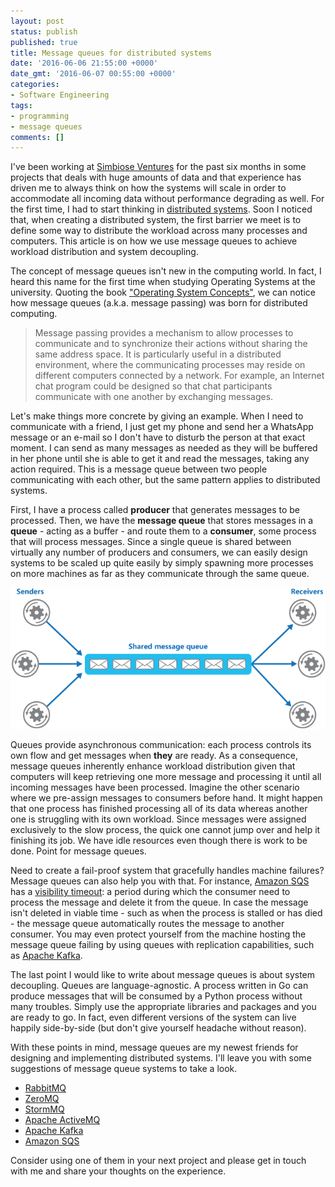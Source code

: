 ```yaml
---
layout: post
status: publish
published: true
title: Message queues for distributed systems
date: '2016-06-06 21:55:00 +0000'
date_gmt: '2016-06-07 00:55:00 +0000'
categories:
- Software Engineering
tags:
- programming
- message queues
comments: []
---
```


I've been working at [Simbiose Ventures](http://www.simbioseventures.com) for the past six months in some projects that deals with huge amounts of data and that experience has driven me to always think on how the systems will scale in order to accommodate all incoming data without performance degrading as well. For the first time, I had to start thinking in [distributed systems](https://en.wikipedia.org/wiki/Distributed_computing). Soon I noticed that, when creating a distributed system, the first barrier we meet is to define some way to distribute the workload across many processes and computers. This article is on how we use message queues to achieve workload distribution and system decoupling.

The concept of message queues isn't new in the computing world. In fact, I heard this name for the first time when studying Operating Systems at the university. Quoting the book ["Operating System Concepts"](http://www.amazon.com/Operating-System-Concepts-Abraham-Silberschatz/dp/0470128720), we can notice how message queues (a.k.a. message passing) was born for distributed computing.

> Message passing provides a mechanism to allow processes to communicate and to synchronize their actions without sharing the same address space. It is particularly useful in a distributed environment, where the communicating processes may reside on different computers connected by a network. For example, an Internet chat program could be designed so that chat participants communicate with one another by exchanging messages.

Let's make things more concrete by giving an example. When I need to communicate with a friend, I just get my phone and send her a WhatsApp message or an e-mail so I don't have to disturb the person at that exact moment. I can send as many messages as needed as they will be buffered in her phone until she is able to get it and read the messages, taking any action required. This is a message queue between two people communicating with each other, but the same pattern applies to distributed systems.

First, I have a process called **producer** that generates messages to be processed. Then, we have the **message queue** that stores messages in a **queue** - acting as a buffer - and route them to a **consumer**, some process that will process messages. Since a single queue is shared between virtually any number of producers and consumers, we can easily design systems to be scaled up quite easily by simply spawning more processes on more machines as far as they communicate through the same queue.

<center><img src="/assets/images/message_queue.png"></center>

Queues provide asynchronous communication: each process controls its own flow and get messages when **they** are ready. As a consequence, message queues inherently enhance workload distribution given that computers will keep retrieving one more message and processing it until all incoming messages have been processed. Imagine the other scenario where we pre-assign messages to consumers before hand. It might happen that one process has finished processing all of its data whereas another one is struggling with its own workload. Since messages were assigned exclusively to the slow process, the quick one cannot jump over and help it finishing its job. We have idle resources even though there is work to be done. Point for message queues.

Need to create a fail-proof system that gracefully handles machine failures? Message queues can also help you with that. For instance, [Amazon SQS](https://aws.amazon.com/sqs/) has a [visibility timeout](http://docs.aws.amazon.com/AWSSimpleQueueService/latest/SQSDeveloperGuide/AboutVT.html): a period during which the consumer need to process the message and delete it from the queue. In case the message isn't deleted in viable time - such as when the process is stalled or has died - the message queue automatically routes the message to another consumer. You may even protect yourself from the machine hosting the message queue failing by using queues with replication capabilities, such as [Apache Kafka](https://cwiki.apache.org/confluence/display/KAFKA/Kafka+Replication).

The last point I would like to write about message queues is about system decoupling. Queues are language-agnostic. A process written in Go can produce messages that will be consumed by a Python process without many troubles. Simply use the appropriate libraries and packages and you are ready to go. In fact, even different versions of the system can live happily side-by-side (but don't give yourself headache without reason).

With these points in mind, message queues are my newest friends for designing and implementing distributed systems. I'll leave you with some suggestions of message queue systems to take a look.

* [RabbitMQ](https://www.rabbitmq.com/)
* [ZeroMQ](http://zeromq.org/)
* [StormMQ](https://en.wikipedia.org/wiki/StormMQ)
* [Apache ActiveMQ](https://en.wikipedia.org/wiki/Apache_ActiveMQ)
* [Apache Kafka](http://kafka.apache.org/)
* [Amazon SQS](http://aws.amazon.com/documentation/sqs/)

Consider using one of them in your next project and please get in touch with me and share your thoughts on the experience.
